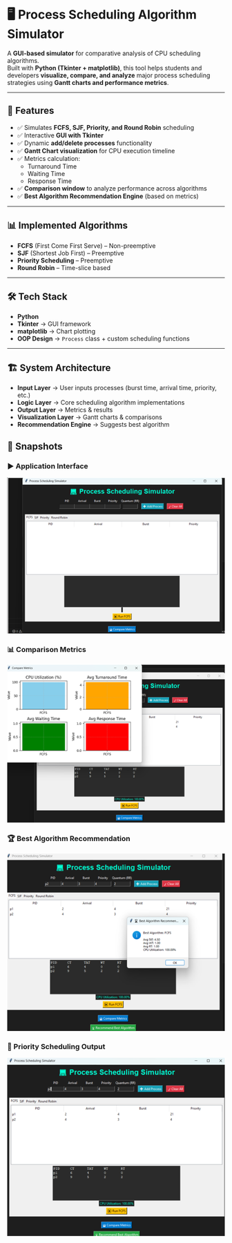 # 🖥️ Process Scheduling Algorithm Simulator

A **GUI-based simulator** for comparative analysis of CPU scheduling algorithms.  
Built with **Python (Tkinter + matplotlib)**, this tool helps students and developers **visualize, compare, and analyze** major process scheduling strategies using **Gantt charts and performance metrics**.  

---

## 🚀 Features

- ✅ Simulates **FCFS, SJF, Priority, and Round Robin** scheduling  
- ✅ Interactive **GUI with Tkinter**  
- ✅ Dynamic **add/delete processes** functionality  
- ✅ **Gantt Chart visualization** for CPU execution timeline  
- ✅ Metrics calculation:
  - Turnaround Time  
  - Waiting Time  
  - Response Time  
- ✅ **Comparison window** to analyze performance across algorithms  
- ✅ **Best Algorithm Recommendation Engine** (based on metrics)  

---

## 📊 Implemented Algorithms

- **FCFS** (First Come First Serve) – Non-preemptive  
- **SJF** (Shortest Job First) – Preemptive  
- **Priority Scheduling** – Preemptive  
- **Round Robin** – Time-slice based  

---

## 🛠️ Tech Stack

- **Python**  
- **Tkinter** → GUI framework  
- **matplotlib** → Chart plotting  
- **OOP Design** → `Process` class + custom scheduling functions  

---

## 🏗️ System Architecture

- **Input Layer** → User inputs processes (burst time, arrival time, priority, etc.)  
- **Logic Layer** → Core scheduling algorithm implementations  
- **Output Layer** → Metrics & results  
- **Visualization Layer** → Gantt charts & comparisons  
- **Recommendation Engine** → Suggests best algorithm  

## 📸 Snapshots

### ▶️ Application Interface
![Interface](Interface.png)

### 📊 Comparison Metrics
![Comparison](Comparison.png)

### 🏆 Best Algorithm Recommendation
![Best Algorithm Recommendation](Best%20algorithm%20Recommendation.png)

### 🔎 Priority Scheduling Output
![Priority Output](Priority-Output.png)
